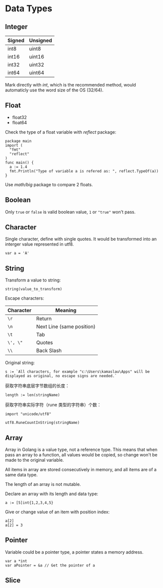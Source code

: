 # Data Types

## Integer

| Signed | Unsigned |
| ------ | -------- |
| int8   | uint8    |
| int16  | uint16   |
| int32  | uint32   |
| int64  | uint64   |

Mark directly with _int_, which is the recommended method, would automaticly use the word size of the OS (32/64).

## Float

- float32
- float64

Check the type of a float variable with _reflect_ package:

```golang
package main
import (
  "fmt"
  "reflect"
)
func main() {
  a := 1.4
  fmt.Println("Type of variable a is refered as: ", reflect.TypeOf(a))
}
```

Use _math/big_ package to compare 2 floats.

## Boolean

Only `true` or `false` is valid boolean value, `1` or `"true"` won't pass.

## Character

Single character, define with single quotes. It would be transformed into an interger value represented in utf8.

```golang
var a = 'A'
```

## String

Transform a value to string:

```golang
string(value_to_transform)
```

Escape characters:

| Character | Meaning                   |
| --------- | ------------------------- |
| `\r`      | Return                    |
| `\n`      | Next Line (same position) |
| `\t`      | Tab                       |
| `\', \"`  | Quotes                    |
| `\\`      | Back Slash                |

Original string:

```golang
s := `All characters, for example "c:\Users\kamaslau\Apps" will be displayed as original, no escape signs are needed.`
```

获取字符串底层字节数组的长度：

```golang
length := len(stringName)
```

获取字符串实际字符（rune 类型的字符串）个数：

```golang
import "unicode/utf8"

utf8.RuneCountInString(stringName)

```

## Array

Array in Golang is a value type, not a reference type. This means that when pass an array to a function, all values would be copied, so change won't be made to the original variable.

All items in array are stored consecutively in memory, and all items are of a same data type.

The length of an array is not mutable.

Declare an array with its length and data type:

```golang
a := [5]int{1,2,3,4,5}
```

Give or change value of an item with position index:

```golang
a[2]
a[2] = 3
```

## Pointer

Variable could be a pointer type, a pointer states a memory address.

```golang
var a *int
var aPointer = &a // Get the pointer of a
```

## Slice
